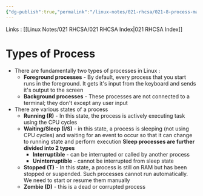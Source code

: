```yaml
---
{"dg-publish":true,"permalink":"/linux-notes/021-rhcsa/021-8-process-management/021-8-4-process-types/"}
---
```


Links : [[Linux Notes/021 RHCSA/021 RHCSA Index\|021 RHCSA Index]]

# Types of Process

- There are fundamentally two types of processes in Linux :
	- **Foreground processes** - By default, every process that you start runs in the foreground. It gets it's input from the keyboard and sends it's output to the screen
	- **Background processes** - These processes are not connected to a terminal; they don't except any user input
- There are various states of a process
	- **Running (R)** - In this state, the process is actively executing task using the CPU cycles
	- **Waiting/Sleep (I/S)** - in this state, a process is sleeping (not using CPU cycles) and waiting for an event to occur so that it can change to running state and perform execution
		**Sleep processes are further divided into 2 types**
		- **Interruptible** - can be interrupted or called by another process
		- **Uninterruptible** - cannot be interrupted from sleep state
	- **Stopped (T)** - In this state, a process is still on RAM but has been stopped or suspended. Such processes cannot run automatically. We need to start or resume them manually
	- **Zombie (D)** - this is a dead or corrupted process